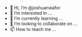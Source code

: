 - 👋 Hi, I’m @joshuanwafor
- 👀 I’m interested in ...
- 🌱 I’m currently learning ...
- 💞️ I’m looking to collaborate on ...
- 📫 How to reach me ...

<!---
joshuanwafor/joshuanwafor is a ✨ special ✨ repository because its `README.md` (this file) appears on your GitHub profile.
You can click the Preview link to take a look at your changes.
--->
